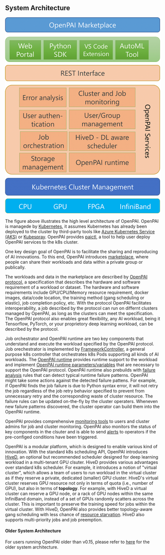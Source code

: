 ## System Architecture

<center>

![System Architecture](./arch_v2.png)

</center>

The figure above illustrates the high level architecture of OpenPAI. 
OpenPAI is managede by [Kubernetes](https://kubernetes.io/),
it assumes Kubernetes has already been deployed to the cluster by third-party tools like [Azure Kubernetes Service (AKS)](https://azure.microsoft.com/en-us/services/kubernetes-service/) or [Kubespray](https://github.com/kubernetes-sigs/kubespray).
OpenPAI provides [paictl](./paictl/paictl-manual.md), a tool to help user deploy OpenPAI services to the k8s cluster.

One key design goal of OpenPAI is to facilitate the sharing and reproducing of AI innovations. To this end, OpenPAI introduces [marketplace](../contrib/marketplace/README.md), where people can share their workloads and data within a private group or publically.

The workloads and data in the marketplace are described by [OpenPAI protocol](./pai-job-protocol.yaml), a specification that describes the hardware and software requirement of a workload or dataset. 
The hardware and software requirements include GPU/CPU/Memory resource requirement, docker images, data/code location, the training method (gang scheduling or elastic), job completion policy, etc.
With the protocol OpenPAI facilitates interoperability, a job described by the protocol can run on differnt clusters managed by OpenPAI, as long as the clusters can meet the specification. 
The OpenPAI protocol also enables great flexibility, any AI workload, being it Tensorflow, PyTorch, or your proprietory deep learning workload, can be described by the protocol.

Job orchestrator and OpenPAI runtime are two key components that understand and execute the workload specified by the OpenPAI protocol. Job orechestrator is implemented by [FrameworkController](https://github.com/Microsoft/frameworkcontroller), a general purpose k8s controller that orchestrates k8s Pods supporting all kinds of AI workloads. The [OpenPAI runtime](../src/kube-runtime) provides runtime support to the workload and implement [OpenPAI runtime parameters/variables](./job_tutorial.md) that are necessary to support the OpenPAI protocol. 
OpenPAI runtime also prebuilds with [failure analysis](../src/job-exit-spec/config/user-manual.md) rules that can detect typical runtime failure patterns. OpenPAI might take some actions against the detected failure pattens. For example, if OpenPAI finds the job failure is due to Python syntax error, it will not retry the job regardless of the job retry behavior specified to prevent from unnecessary retry and the corresponding waste of cluster resource.
The failure rules can be updated on-the-fly by the cluster operaters. Wheneven new failure patterns discovered, the cluster operator can build them into the OpenPAI runtime.

OpenPAI provides comprehensive [monitoring tools](./grafana/README.md) to users and cluster admins for job and cluster monitoring. OpenPAI also monitors the status of key components in the clsuter and is able to send [alerts](./alerting/README.md) to operators if the pre-configed conditions have been triggered.

OpenPAI is a modular platform, which is designed to enable various kind of innovation. With the standard k8s scheduling API, OpenPAI introduces [HiveD](../subprojects/hivedscheduler/README.md), an optional but recommended scheduler designed for deep learning workload in a multi-tenant GPU clsuter. HiveD provides various advantages over standard k8s scheduler. For example, it introduces a notion of "virtual cluster", which allows a team of users to run workload in the virtual cluster as if they reserve a private, dedicated (smaller) GPU cluster.
HiveD's virtual cluster reserves GPU resource not only in terms of quota (i.e., number of GPU), but also in terms of **topology**. For example, with HiveD a virtual cluster can reserve a GPU node, or a rack of GPU nodes within the same InfiniBand domain, instead of a set of GPUs randomly scatters across the cluster. This is important to preserve the training speed for jobs within the virtual cluster.
With HiveD, OpenPAI also provides better topology-aware gang scheduling with less chance of [resource starvation](https://en.wikipedia.org/wiki/Starvation_(computer_science)). HiveD also supports multi-priority jobs and job preemption.


#### Older System Architecture
For users running OpenPAI older than v0.15, please refer to [here](./previous_system_architecture.md) for the older system architecture.
